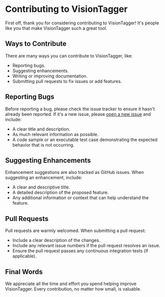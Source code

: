 # Contributing to VisionTagger

First off, thank you for considering contributing to VisionTagger! It's people like you that make VisionTagger such a great tool.

## Ways to Contribute

There are many ways you can contribute to VisionTagger, like:

- Reporting bugs.
- Suggesting enhancements.
- Writing or improving documentation.
- Submitting pull requests to fix issues or add features.

## Reporting Bugs

Before reporting a bug, please check the issue tracker to ensure it hasn't already been reported. If it's a new issue, please [open a new issue](https://github.com/FawnRescue/dataset/issues) and include:

- A clear title and description.
- As much relevant information as possible.
- A code sample or an executable test case demonstrating the expected behavior that is not occurring.

## Suggesting Enhancements

Enhancement suggestions are also tracked as GitHub issues. When suggesting an enhancement, include:

- A clear and descriptive title.
- A detailed description of the proposed feature.
- Any additional information or context that can help understand the feature.

## Pull Requests

Pull requests are warmly welcomed. When submitting a pull request:

- Include a clear description of the changes.
- Include any relevant issue numbers if the pull request resolves an issue.
- Ensure the pull request passes any continuous integration tests (if applicable).

## Final Words

We appreciate all the time and effort you spend helping improve VisionTagger. Every contribution, no matter how small, is valuable.
